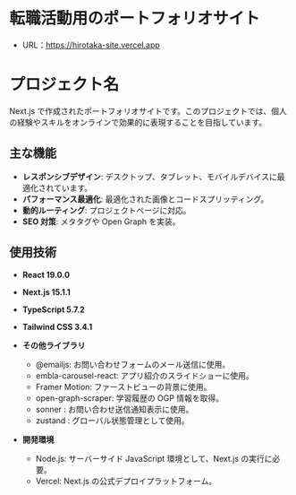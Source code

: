 # 転職活動用のポートフォリオサイト

- URL：https://hirotaka-site.vercel.app

# プロジェクト名

Next.js で作成されたポートフォリオサイトです。このプロジェクトでは、個人の経験やスキルをオンラインで効果的に表現することを目指しています。

## 主な機能

- **レスポンシブデザイン**: デスクトップ、タブレット、モバイルデバイスに最適化されています。
- **パフォーマンス最適化**: 最適化された画像とコードスプリッティング。
- **動的ルーティング**: プロジェクトページに対応。
- **SEO 対策**: メタタグや Open Graph を実装。

## 使用技術

- **React 19.0.0**
- **Next.js 15.1.1**
- **TypeScript 5.7.2**
- **Tailwind CSS 3.4.1**
- **その他ライブラリ**

  - @emailjs: お問い合わせフォームのメール送信に使用。
  - embla-carousel-react: アプリ紹介のスライドショーに使用。
  - Framer Motion: ファーストビューの背景に使用。
  - open-graph-scraper: 学習履歴の OGP 情報を取得。
  - sonner : お問い合わせ送信通知表示に使用。
  - zustand : グローバル状態管理として使用。

- **開発環境**
  - Node.js: サーバーサイド JavaScript 環境として、Next.js の実行に必要。
  - Vercel: Next.js の公式デプロイプラットフォーム。
